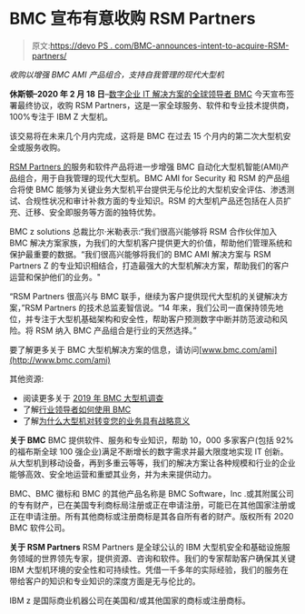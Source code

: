 # BMC 宣布有意收购 RSM Partners

> 原文:[https://devo PS . com/BMC-announces-intent-to-acquire-RSM-partners/](https://devops.com/bmc-announces-intent-to-acquire-rsm-partners/)

*收购以增强 BMC AMI 产品组合，支持自我管理的现代大型机*

**休斯顿–2020 年 2 月 18 日**–[数字企业 IT 解决方案的全球领导者 BMC](https://www.bmc.com/) 今天宣布签署最终协议，收购 RSM Partners，这是一家全球服务、软件和专业技术提供商，100%专注于 IBM Z 大型机。

该交易将在未来几个月内完成，这将是 BMC 在过去 15 个月内的第二次大型机安全或服务收购。

[RSM Partners 的](https://www.rsm.global/)服务和软件产品将进一步增强 BMC 自动化大型机智能(AMI)产品组合，用于自我管理的现代大型机。BMC AMI for Security 和 RSM 的产品组合将使 BMC 能够为关键业务大型机平台提供无与伦比的大型机安全评估、渗透测试、合规性状况和审计补救方面的专业知识。RSM 的大型机产品还包括在人员扩充、迁移、安全即服务等方面的独特优势。

BMC z solutions 总裁比尔·米勒表示:“我们很高兴能够将 RSM 合作伙伴加入 BMC 解决方案家族，为我们的大型机客户提供更大的价值，帮助他们管理系统和保护最重要的数据。“我们很高兴能够将我们的 BMC AMI 解决方案与 RSM Partners Z 的专业知识相结合，打造最强大的大型机解决方案，帮助我们的客户运营和保护他们的业务。"

“RSM Partners 很高兴与 BMC 联手，继续为客户提供现代大型机的关键解决方案，”RSM Partners 的技术总监麦智信说。“14 年来，我们公司一直保持领先地位，并专注于大型机基础架构和安全性，帮助客户预测数字中断并防范波动和风险。将 RSM 纳入 BMC 产品组合是行业的天然选择。”

要了解更多关于 BMC 大型机解决方案的信息，请访问[www.bmc.com/ami](http://www.bmc.com/ami)

其他资源:

*   阅读更多关于 [2019 年 BMC 大型机调查](https://www.bmc.com/info/mainframe-survey.html)
*   了解[行业领导者如何使用 BMC](https://www.bmc.com/customers/success-stories.html)
*   了解[为什么大型机对转变您的业务具有战略意义](http://documents.bmc.com/products/documents/91/37/509137/509137.pdf)

**关于 BMC**
BMC 提供软件、服务和专业知识，帮助 10，000 多家客户(包括 92%的福布斯全球 100 强企业)满足不断增长的数字需求并最大限度地实现 IT 创新。从大型机到移动设备，再到多重云等等，我们的解决方案让各种规模和行业的企业能够高效、安全地运营和重塑其业务，并为未来提供动力。

BMC、BMC 徽标和 BMC 的其他产品名称是 BMC Software，Inc .或其附属公司的专有财产，已在美国专利商标局注册或正在申请注册，可能已在其他国家注册或正在申请注册。所有其他商标或注册商标是其各自所有者的财产。版权所有 2020 BMC 软件公司。

**关于 RSM Partners**
RSM Partners 是全球公认的 IBM 大型机安全和基础设施服务领域的世界领先专家，提供资源、咨询和软件。我们的专家帮助客户确保其关键 IBM 大型机环境的安全性和可持续性。凭借一千多年的实际经验，我们的服务在带给客户的知识和专业知识的深度方面是无与伦比的。

IBM z 是国际商业机器公司在美国和/或其他国家的商标或注册商标。